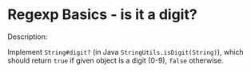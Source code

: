 # Regexp Basics - is it a digit?
Description:

Implement ```String#digit?``` (in Java ```StringUtils.isDigit(String)```), which should return ```true``` if given object is a digit (0-9), ```false``` otherwise.

